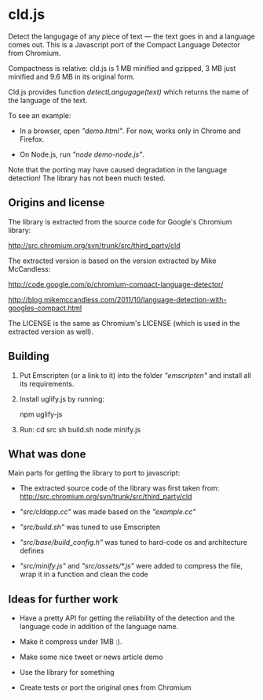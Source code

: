 cld.js
======

Detect the langugage of any piece of text &mdash; the text goes in and a language comes out. This is a Javascript port of the Compact Language Detector from Chromium.

Compactness is relative: cld.js is 1 MB minified and gzipped, 3 MB just minified and 9.6 MB in its original form.

Cld.js provides function _detectLangugage(text)_ which returns the name of the language of the text.

To see an example:

* In a browser, open _"demo.html"_. For now, works only in Chrome and Firefox.

* On Node.js, run _"node demo-node.js"_.

Note that the porting may have caused degradation in the language detection! The library has not been much tested.

Origins and license
-------------------

The library is extracted from the source code for Google's Chromium library:

http://src.chromium.org/svn/trunk/src/third_party/cld

The extracted version is based on the version extracted by Mike McCandless:

http://code.google.com/p/chromium-compact-language-detector/

http://blog.mikemccandless.com/2011/10/language-detection-with-googles-compact.html

The LICENSE is the same as Chromium's LICENSE (which is used in the extracted version as well).

Building
--------

1. Put Emscripten (or a link to it) into the folder _"emscripten"_ and install all its requirements.

2. Install uglify.js by running:

    npm uglify-js

3. Run:
    cd src
    sh build.sh
    node minify.js

What was done
-------------

Main parts for getting the library to port to javascript:

* The extracted source code of the library was first taken from:
http://src.chromium.org/svn/trunk/src/third_party/cld

* _"src/cldapp.cc"_ was made based on the _"example.cc"_

* _"src/build.sh"_ was tuned to use Emscripten

* _"src/base/build_config.h"_ was tuned to hard-code os and architecture defines

* _"src/minify.js"_ and _"src/assets/*.js"_ were added to compress the file, wrap it in a function and clean the code 

Ideas for further work
----------------------

* Have a pretty API for getting the reliability of the detection and the language code in addition of the language name.

* Make it compress under 1MB :).

* Make some nice tweet or news article demo

* Use the library for something

* Create tests or port the original ones from Chromium